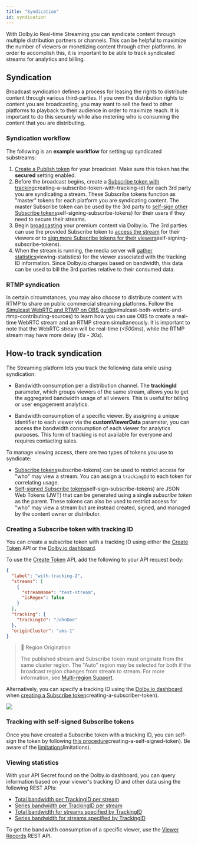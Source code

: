 ```yaml
---
title: "Syndication"
id: syndication
---
```

With Dolby.io Real-time Streaming you can syndicate content through multiple distribution partners or channels. This can be helpful to maximize the number of viewers or monetizing content through other platforms. In order to accomplish this, it is important to be able to track syndicated streams for analytics and billing.

## Syndication

Broadcast syndication defines a process for leasing the rights to distribute content through various third-parties. If you own the distribution rights to content you are broadcasting, you may want to sell the feed to other platforms to playback to their audience in order to maximize reach. It is important to do this securely while also metering who is consuming the content that you are distributing.

### Syndication workflow

The following is an **example workflow** for setting up syndicated substreams:

1. [Create a Publish token](/millicast/streaming-dashboard/managing-your-tokens.md) for your broadcast. Make sure this token has the **secured** setting enabled.
2. Before the broadcast begins, create a [Subscribe token with tracking](/millicast/distribution/syndication.md)creating-a-subscribe-token-with-tracking-id) for each 3rd party you are syndicating a stream. These Subscribe tokens function as "master" tokens for each platform you are syndicating content. The master Subscribe token can be used by the 3rd party to [self-sign other Subscribe tokens](/millicast/streaming-dashboard/subscribe-tokens.md)self-signing-subscribe-tokens) for their users if they need to secure their streams. 
3. Begin [broadcasting](/millicast/broadcast/index.md) your premium content via Dolby.io. The 3rd parties can use the provided Subscribe token to [access the stream](/millicast/playback/index.md) for their viewers or to [sign more Subscribe tokens for their viewers](/millicast/streaming-dashboard/subscribe-tokens.md)self-signing-subscribe-tokens).
4. When the stream is running, the media server will [gather statistics](/millicast/distribution/syndication.md)viewing-statistics) for the viewer associated with the tracking ID information. Since Dolby.io charges based on bandwidth, this data can be used to bill the 3rd parties relative to their consumed data.

### RTMP syndication

In certain circumstances, you may also choose to distribute content with RTMP to share on public commercial streaming platforms. Follow the [Simulcast WebRTC and RTMP on OBS guide](/millicast/software-encoders/using-obs.md)simulcast-both-webrtc-and-rtmp-contributing-sources) to learn how you can use OBS to create a real-time WebRTC stream and an RTMP stream simultaneously. It is important to note that the WebRTC stream will be real-time (_\<500ms_), while the RTMP stream may have more delay (_6s - 30s_).

## How-to track syndication

The Streaming platform lets you track the following data while using syndication:

- Bandwidth consumption per a distribution channel. The **trackingId** parameter, which groups viewers of the same stream, allows you to get the aggregated bandwidth usage of all viewers. This is useful for billing or user engagement analytics. 

- Bandwidth consumption of a specific viewer. By assigning a unique identifier to each viewer via the **customViewerData** parameter, you can access the bandwidth consumption of each viewer for analytics purposes. This form of tracking is not available for everyone and requires contacting sales.

To manage viewing access, there are two types of tokens you use to syndicate:

- [Subscribe tokens](/millicast/streaming-dashboard/token-api.md)subscribe-tokens) can be used to restrict access for "who" may view a stream. You can assign a `trackingId` to each token for correlating usage.
- [Self-signed Subscribe tokens](/millicast/streaming-dashboard/token-api.md)self-sign-subscribe-tokens) are JSON Web Tokens (JWT) that can be generated using a single _subscribe token_ as the parent. These tokens can also be used to restrict access for "who" may view a stream but are instead created, signed, and managed by the content owner or distributor.

### Creating a Subscribe token with tracking ID

You can create a subscribe token with a tracking ID using either the [Create Token](ref:subscribetoken_createtoken) API or the [Dolby.io dashboard](https://dashboard.dolby.io/).

To use the [Create Token](ref:subscribetoken_createtoken) API, add the following to your API request body:

```json Request body for Create Token
{
  "label": "with-tracking-2",
  "streams": [
    {
      "streamName": "test-stream",
      "isRegex": false
    }
  ],
  "tracking": {
    "trackingId": "JohnDoe"
  },
  "originCluster": "ams-1"
}
```

> 🚧 Region Origination
> 
> The published stream and Subscribe token must originate from the same cluster region. The "Auto" region may be selected for both if the broadcast region changes from stream to stream. For more information, see [Multi-region Support](/millicast/distribution/multi-region-support/index.md).

Alternatively, you can specify a tracking ID using the [Dolby.io dashboard](/millicast/https://dashboard.dolby.io/)  when [creating a Subscribe token](/millicast/streaming-dashboard/subscribe-tokens.md)creating-a-subscriber-token). 


![](/img/millicast/sub2.png)



### Tracking with self-signed Subscribe tokens

Once you have created a Subscribe token with a tracking ID, you can self-sign the token by following [this procedure](/millicast/streaming-dashboard/subscribe-tokens.md)creating-a-self-signed-token). Be aware of the [limitations](/millicast/streaming-dashboard/subscribe-tokens.md)limitations).

### Viewing statistics

With your API Secret found on the Dolby.io dashboard, you can query information based on your viewer's tracking ID and other data using the following REST APIs: 

- [Total bandwidth per TrackingID per stream](ref:analytics_gettrackingtotalforstreams)
- [Series bandwidth per TrackingID per stream](ref:analytics_gettrackingseriesforstreams)
- [Total bandwidth for streams specified by TrackingID](ref:analytics_gettotalbandwidthfortrackingid)
- [Series bandwidth for streams specified by TrackingID](ref:analytics_getseriesbandwidthfortrackingid)

To get the bandwidth consumption of a specific viewer, use the [Viewer Records](ref:records_getviewerrecords) REST API.
